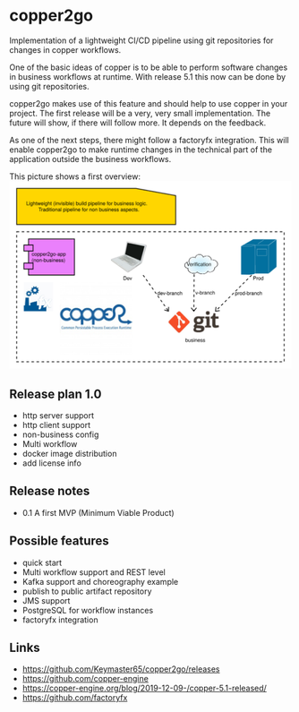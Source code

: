 # copper2go
 Implementation of a lightweight CI/CD pipeline using git repositories for changes in copper workflows.
 
 One of the basic ideas of copper is to be able to perform software changes in business workflows at runtime. With release 5.1 this now can be done by using git repositories.
 
 copper2go makes use of this feature and should help to use copper in your project. The first release will be a very, very small implementation. The future will show, if there will follow more. It depends on the feedback.
 
 As one of the next steps, there might follow a factoryfx integration. This will enable copper2go to make runtime changes in the technical part of the application outside the business workflows.
 
 This picture shows a first overview:
 ![This picture shows a first overview](copper2goOverview.svg)
 
 ## Release plan 1.0
  * http server support
  * http client support
  * non-business config
  * Multi workflow
  * docker image distribution
  * add license info
   
## Release notes
 * 0.1 A first MVP (Minimum Viable Product)
 
 ## Possible features

 * quick start
 * Multi workflow support and REST level
 * Kafka support and choreography example
 * publish to public artifact repository
 * JMS support 
 * PostgreSQL for workflow instances
 * factoryfx integration
 
 ## Links
 * https://github.com/Keymaster65/copper2go/releases
 * https://github.com/copper-engine
 * https://copper-engine.org/blog/2019-12-09-/copper-5.1-released/
 * https://github.com/factoryfx
